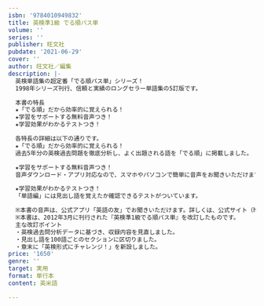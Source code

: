 ```yaml
---
isbn: '9784010949832'
title: 英検準1級 でる順パス単
volume: ''
series: ''
publisher: 旺文社
pubdate: '2021-06-29'
cover: ''
author: 旺文社／編集
description: |-
  英検単語集の超定番「でる順パス単」シリーズ！
  1998年シリーズ刊行、信頼と実績のロングセラー単語集の5訂版です。

  本書の特長
  ★「でる順」だから効率的に覚えられる！
  ★学習をサポートする無料音声つき！
  ★学習効果がわかるテストつき！

  各特長の詳細は以下の通りです。
  ★「でる順」だから効率的に覚えられる！
  過去5年分の英検過去問題を徹底分析し、よく出題される語を「でる順」に掲載しました。

  ★学習をサポートする無料音声つき！
  音声ダウンロード・アプリ対応なので、スマホやパソコンで簡単に音声をお聞きいただけます。

  ★学習効果がわかるテストつき！
  「単語編」には見出し語を覚えたか確認できるテストがついています。

  ※本書の音声は、公式アプリ「英語の友」でお聞きいただけます。詳しくは、公式サイト（https://eigonotomo.com/）をご覧ください。
  ※本書は、2012年3月に刊行された『英検準1級でる順パス単』を改訂したものです。
  主な改訂ポイント
  ・英検過去問分析データに基づき、収録内容を見直しました。
  ・見出し語を100語ごとのセクションに区切りました。
  ・章末に「英検形式にチャレンジ！」を新設しました。
price: '1650'
genre: ''
target: 実用
format: 単行本
content: 英米語

---
```

